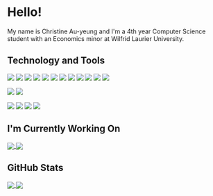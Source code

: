 # Hello!
My name is Christine Au-yeung and I'm a 4th year Computer Science student with an Economics minor at Wilfrid Laurier University.

## Technology and Tools

![](https://img.shields.io/badge/Code-Python-informational?style=flat&logo=python&logoColor=white&color=6373B5)
![](https://img.shields.io/badge/Code-Java-informational?style=flat&logo=java&logoColor=white&color=6373B5)
![](https://img.shields.io/badge/Code-C-informational?style=flat&logo=C&logoColor=white&color=6373B5)
![](https://img.shields.io/badge/Code-C++-informational?style=flat&logo=c%2B%2B&logoColor=white&color=6373B5)
![](https://img.shields.io/badge/Code-Javascript-informational?style=flat&logo=javascript&logoColor=white&color=6373B5)
![](https://img.shields.io/badge/Code-Typescript-informational?style=flat&logo=typescript&logoColor=white&color=6373B5)
![](https://img.shields.io/badge/Code-HTML-informational?style=flat&logo=HTML5&logoColor=white&color=6373B5)
![](https://img.shields.io/badge/Code-CSS-informational?style=flat&logo=CSS3&logoColor=white&color=6373B5)
![](https://img.shields.io/badge/Code-SCSS-informational?style=flat&logo=SASS&logoColor=white&color=6373B5)
![](https://img.shields.io/badge/Code-SQL-informational?style=flat&logoColor=white&color=6373B5)
![](https://img.shields.io/badge/Code-NoSQL-informational?style=flat&logoColor=white&color=6373B5)
![](https://img.shields.io/badge/Code-R-informational?style=flat&&logo=r&logoColor=white&color=6373B5)

![](https://img.shields.io/badge/Frameworks-React-informational?style=flat&logo=react&logoColor=white&color=D8E1FF)
![](https://img.shields.io/badge/Frameworks-Bootstrap-informational?style=flat&logo=bootstrap&logoColor=white&color=D8E1FF)

![](https://img.shields.io/badge/Tools-Git-informational?style=flat&logo=Git&logoColor=white&color=DBEBC0)
![](https://img.shields.io/badge/Tools-VSCode-informational?style=flat&logo=visual-studio-code&logoColor=white&color=DBEBC0)
![](https://img.shields.io/badge/Tools-Eclipse-informational?style=flat&logo=eclipse-ide&logoColor=white&color=DBEBC0)
![](https://img.shields.io/badge/Tools-AndroidStudio-informational?style=flat&logo=android-studio&logoColor=white&color=DBEBC0)

## I'm Currently Working On
<a href="https://github.com/ChristineAu-yeung/Plants">
  <img align="center" src="https://github-readme-stats.vercel.app/api/pin/?username=ChristineAu-yeung&repo=Plants&theme=radical&show_owner=True" />
</a>
<a href="https://github.com/ChristineAu-yeung/Esports-History-FE">
  <img align="center" src="https://github-readme-stats.vercel.app/api/pin/?username=ChristineAu-yeung&repo=Esports-History-FE&theme=radical&show_owner=True" />
</a>


## GitHub Stats
<a href="https://github.com/ChristineAu-yeung/">
  <img align="center" src="https://github-readme-stats.vercel.app/api/top-langs/?username=ChristineAu-yeung&layout=compact&theme=radical" />
</a>
<a href="https://github.com/ChristineAu-yeung/">
  <img align="center" src="https://github-readme-stats.vercel.app/api?username=ChristineAu-yeung&show_icons=true&theme=radical&hide=issues" />
</a>
